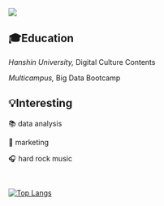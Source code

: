 <img src="https://capsule-render.vercel.app/api?text=Soyeon%20Kim&fontColor=random&type=transparent&color=random&animation=twinkling&fontSize=80"
/>

## 🎓**Education**
*Hanshin University,* Digital Culture Contents

*Multicampus,* Big Data Bootcamp

## 💡**Interesting**

📚 data analysis

💫 marketing

🎧 hard rock music


</br>

[![Top Langs](https://github-readme-stats.vercel.app/api/top-langs/?username=KimSoYeon0)](https://github.com/KimSoYeon0/github-readme-stats)
